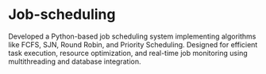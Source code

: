 # Job-scheduling
Developed a Python-based job scheduling system implementing algorithms like FCFS, SJN, Round Robin, and Priority Scheduling. Designed for efficient task execution, resource optimization, and real-time job monitoring using multithreading and database integration.
